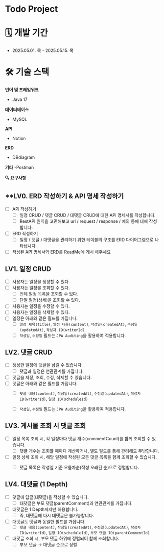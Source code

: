 # Todo Project

# 🗓️ 개발 기간

- 2025.05.01. 목 - 2025.05.15. 목

# 🛠️ 기술 스택
**언어 및 프레임워크**
- Java 17

**데이터베이스**
- MySQL

**API**
- Notion

**ERD**
- DBdiagram

**기타**
-Postman

**🔍 요구사항**

## **LV0. ERD 작성하기 & API 명세 작성하기

- [ ]  API 작성하기
    - [ ]  일정 CRUD / 댓글 CRUD / 대댓글 CRUD에 대한 API 명세서를 작성합니다.
    - [ ]  RestAPI 원칙을 고민해보고 url / request / response / 예외 등에 대해 작성합니다.
- [ ]  ERD 작성하기
    - [ ]  일정 / 댓글 / 대댓글을 관리하기 위한 테이블의 구조를 ERD 다이어그램으로 나타냅니다.
- [ ]  작성된 API 명세서와 ERD를 ReadMe에 게시 해주세요

## LV1. 일정 CRUD

- [ ]  사용자는 일정을 생성할 수 있다.
- [ ]  사용자는 일정을 조회할 수 있다.
    - [ ]  전체 일정 목록을 조회할 수 있다.
    - [ ]  단일 일정(상세)을 조회할 수 있다.
- [ ]  사용자는 일정을 수정할 수 있다.
- [ ]  사용자는 일정을 삭제할 수 있다.
- [ ]  일정은 아래와 같은 필드를 가집니다.
    - [ ]  `일정 제목(title)`, `일정 내용(content)`, `작성일(createdAt)`, `수정일(updatedAt)`, `작성자 ID(writerId)`
    - [ ]  `작성일`, `수정일` 필드는 `JPA Auditing`을 활용하여 적용합니다.

## LV2. 댓글 CRUD

- [ ]  생성한 일정에 댓글을 남길 수 있습니다.
    - [ ]  댓글과 일정은 연관관계를 가집니다.
- [ ]  댓글을 저장, 조회, 수정, 삭제할 수 있습니다.
- [ ]  댓글은 아래와 같은 필드를 가집니다.
    - [ ]  `댓글 내용(content)`, `작성일(createdAt)`, `수정일(updatedAt)`, `작성자 ID(writerId)`, `일정 ID(scheduleId)`
    - [ ]  `작성일`, `수정일` 필드는 `JPA Auditing`을 활용하여 적용합니다.
    

## LV3. 게시물 조회 시 댓글 조회

- [ ]  일정 목록 조회 시, 각 일정마다 댓글 개수(commentCount)를 함께 조회할 수 있습니다.
    - [ ]  댓글 개수는 조회할 때마다 계산하거나, 별도 필드를 통해 관리해도 무방합니다.
- [ ]  일정 상세 조회 시, 해당 일정에 작성된 모든 댓글 목록을 함께 조회할 수 있습니다.
    - [ ]  댓글 목록은 작성일 기준 오름차순(작성 오래된 순)으로 정렬합니다.
    

## LV4. 대댓글 (1 Depth)

- [ ]  댓글에 답글(대댓글)을 작성할 수 있습니다.
    - [ ]  대댓글은 부모 댓글(parentComment)과 연관관계를 가집니다.
- [ ]  대댓글은 1 Depth까지만 허용합니다.
    - [ ]  즉, 대댓글에 다시 대댓글은 불가능합니다.
- [ ]  대댓글도 댓글과 동일한 필드를 가집니다.
    - [ ]  `댓글 내용(content)`, `작성일(createdAt)`, `수정일(updatedAt)`, `작성자 ID(writerId)`, 
    `일정 ID(scheduleId)`, `부모 댓글 ID(parentCommentId)`
- [ ]  대댓글 조회 시, 부모 댓글 하위에 정렬되어 함께 조회합니다.
    - [ ]  부모 댓글 → 대댓글 순으로 정렬
